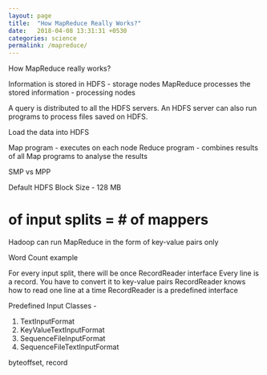 ```yaml
---
layout: page
title:  "How MapReduce Really Works?"
date:   2018-04-08 13:31:31 +0530
categories: science
permalink: /mapreduce/
---
```


How MapReduce really works?

Information is stored in HDFS - storage nodes
MapReduce processes the stored information - processing nodes

A query is distributed to all the HDFS servers. An HDFS server can also run
programs to process files saved on HDFS.

Load the data into HDFS

Map program - executes on each node
Reduce program - combines results of all Map programs to analyse the results

SMP vs MPP

Default HDFS Block Size - 128 MB

# of input splits = # of mappers

Hadoop can run MapReduce in the form of key-value pairs only

Word Count example

For every input split, there will be once RecordReader interface
Every line is a record. You have to convert it to key-value pairs
RecordReader knows how to read one line at a time
RecordReader is a predefined interface

Predefined Input Classes -

1) TextInputFormat
2) KeyValueTextInputFormat
3) SequenceFileInputFormat
4) SequenceFileTextInputFormat

byteoffset, record


[sql-fiddle]: http://www.sqlfiddle.com/#!9/9eecb/26319
